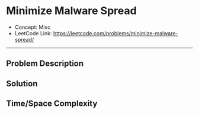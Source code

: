 # Minimize Malware Spread

- Concept: Misc
- LeetCode Link: https://leetcode.com/problems/minimize-malware-spread/

---

## Problem Description

## Solution

## Time/Space Complexity


